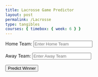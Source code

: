 ```yaml
---
title: Lacrosse Game Predictor
layout: post
permalink: /Lacrosse
type: tangibles
courses: { timebox: { week: 6 } }
---
```



<body>
<form id="lacrosseForm">
    <label for="team1">Home Team:</label>
    <input type="text" id="team1" name="team1" required placeholder="Enter Home Team"><br><br>
    <label for="team2">Away Team:</label>
    <input type="text" id="team2" name="team2" required placeholder="Enter Away Team"><br><br>
    <button type="button" onclick="predictWinner()">Predict Winner</button>
</form>
<div id="result"></div>
    <script>
      function predictWinner() {
        var team1 = document.getElementById('team1').value;
        var team2 = document.getElementById('team2').value;
        var resultDiv = document.getElementById('result');
                // Prepare data as JSON with team names
        var data = {
            "team1": team1,
            "team2": team2
        };
                // Update the fetch URL to match your Flask API endpoint
        fetch('http://localhost:8086/api/Lacrosse/predict', {
            method: 'POST',
            headers: {
                'Content-Type': 'application/json',
                'Accept': 'application/json'
            },
            body: JSON.stringify(data)
        })
        .then(response => response.json())
        .then(data => {
            // Displaying the likelihood percentages for both teams
            resultDiv.innerHTML = '<h2>Prediction Result</h2>';
            resultDiv.innerHTML += `<p>${team1}: ${data[team1]}</p>`; // Display team1 win rate
            resultDiv.innerHTML += `<p>${team2}: ${data[team2]}</p>`; // Display team2 win rate
        })
        .catch(error => {
            console.error('Error:', error);
            resultDiv.innerHTML = 'Error calculating winner';
        });
    }
</script>
</body>
